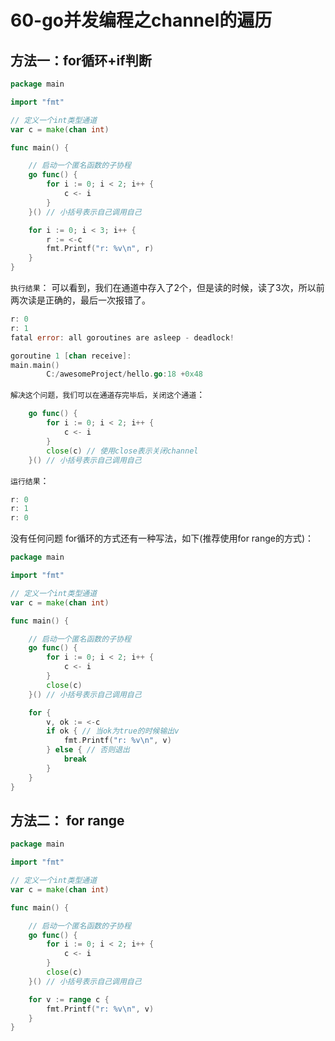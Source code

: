 # 60-go并发编程之channel的遍历

## 方法一：for循环+if判断
```go
package main

import "fmt"

// 定义一个int类型通道
var c = make(chan int)

func main() {

    // 启动一个匿名函数的子协程
    go func() {
        for i := 0; i < 2; i++ {
            c <- i
        }
    }() // 小括号表示自己调用自己

    for i := 0; i < 3; i++ {
        r := <-c
        fmt.Printf("r: %v\n", r)
    }
}
```
`执行结果`：
可以看到，我们在通道中存入了2个，但是读的时候，读了3次，所以前两次读是正确的，最后一次报错了。
```go
r: 0
r: 1
fatal error: all goroutines are asleep - deadlock!

goroutine 1 [chan receive]:
main.main()
        C:/awesomeProject/hello.go:18 +0x48
```
`解决这个问题，我们可以在通道存完毕后，关闭这个通道`：
```go
    go func() {
        for i := 0; i < 2; i++ {
            c <- i
        }
        close(c) // 使用close表示关闭channel
    }() // 小括号表示自己调用自己
```
`运行结果`：
```go
r: 0
r: 1
r: 0
```
没有任何问题
for循环的方式还有一种写法，如下(推荐使用for range的方式)：
```go
package main

import "fmt"

// 定义一个int类型通道
var c = make(chan int)

func main() {

    // 启动一个匿名函数的子协程
    go func() {
        for i := 0; i < 2; i++ {
            c <- i
        }
        close(c)
    }() // 小括号表示自己调用自己

    for {
        v, ok := <-c
        if ok { // 当ok为true的时候输出v
            fmt.Printf("r: %v\n", v)
        } else { // 否则退出
            break
        }
    }
}
```

## 方法二： for range
```go
package main

import "fmt"

// 定义一个int类型通道
var c = make(chan int)

func main() {

    // 启动一个匿名函数的子协程
    go func() {
        for i := 0; i < 2; i++ {
            c <- i
        }
        close(c)
    }() // 小括号表示自己调用自己

    for v := range c {
        fmt.Printf("r: %v\n", v)
    }
}
```